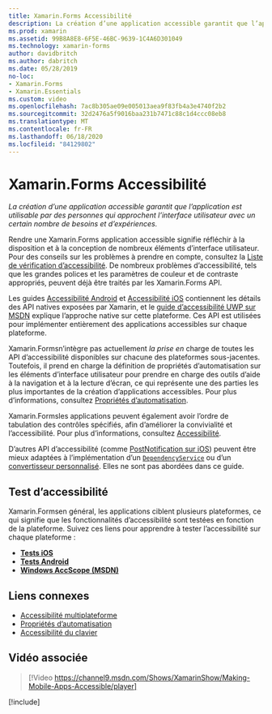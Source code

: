 ```yaml
---
title: Xamarin.Forms Accessibilité
description: La création d’une application accessible garantit que l’application est utilisable par des personnes qui approchent l’interface utilisateur avec un certain nombre de besoins et d’expériences.
ms.prod: xamarin
ms.assetid: 99B8A8E8-6F5E-46BC-9639-1C4A6D301049
ms.technology: xamarin-forms
author: davidbritch
ms.author: dabritch
ms.date: 05/28/2019
no-loc:
- Xamarin.Forms
- Xamarin.Essentials
ms.custom: video
ms.openlocfilehash: 7ac8b305ae09e005013aea9f83fb4a3e4740f2b2
ms.sourcegitcommit: 32d2476a5f9016baa231b7471c88c1d4ccc08eb8
ms.translationtype: MT
ms.contentlocale: fr-FR
ms.lasthandoff: 06/18/2020
ms.locfileid: "84129802"
---
```

# <a name="xamarinforms-accessibility"></a>Xamarin.Forms Accessibilité

_La création d’une application accessible garantit que l’application est utilisable par des personnes qui approchent l’interface utilisateur avec un certain nombre de besoins et d’expériences._

Rendre une Xamarin.Forms application accessible signifie réfléchir à la disposition et à la conception de nombreux éléments d’interface utilisateur. Pour des conseils sur les problèmes à prendre en compte, consultez la [Liste de vérification d’accessibilité](~/cross-platform/app-fundamentals/accessibility.md). De nombreux problèmes d’accessibilité, tels que les grandes polices et les paramètres de couleur et de contraste appropriés, peuvent déjà être traités par les Xamarin.Forms API.

Les guides [Accessibilité Android](~/android/app-fundamentals/accessibility.md) et [Accessibilité iOS](~/ios/app-fundamentals/accessibility.md) contiennent les détails des API natives exposées par Xamarin, et le [guide d’accessibilité UWP sur MSDN](https://msdn.microsoft.com/windows/uwp/accessibility/basic-accessibility-information) explique l’approche native sur cette plateforme. Ces API est utilisées pour implémenter entièrement des applications accessibles sur chaque plateforme.

Xamarin.Formsn’intègre pas actuellement *la prise en* charge de toutes les API d’accessibilité disponibles sur chacune des plateformes sous-jacentes. Toutefois, il prend en charge la définition de propriétés d’automatisation sur les éléments d’interface utilisateur pour prendre en charge des outils d’aide à la navigation et à la lecture d’écran, ce qui représente une des parties les plus importantes de la création d’applications accessibles. Pour plus d’informations, consultez [Propriétés d’automatisation](~/xamarin-forms/app-fundamentals/accessibility/automation-properties.md).

Xamarin.Formsles applications peuvent également avoir l’ordre de tabulation des contrôles spécifiés, afin d’améliorer la convivialité et l’accessibilité. Pour plus d’informations, consultez [Accessibilité](~/xamarin-forms/app-fundamentals/accessibility/keyboard.md).

D’autres API d’accessibilité (comme [PostNotification sur iOS](~/ios/app-fundamentals/accessibility.md)) peuvent être mieux adaptées à l’implémentation d’un [`DependencyService`](~/xamarin-forms/app-fundamentals/dependency-service/index.md) ou d’un [convertisseur personnalisé](~/xamarin-forms/app-fundamentals/custom-renderer/index.md). Elles ne sont pas abordées dans ce guide.

## <a name="testing-accessibility"></a>Test d’accessibilité

Xamarin.Formsen général, les applications ciblent plusieurs plateformes, ce qui signifie que les fonctionnalités d’accessibilité sont testées en fonction de la plateforme. Suivez ces liens pour apprendre à tester l’accessibilité sur chaque plateforme :

- [**Tests iOS**](~/ios/app-fundamentals/accessibility.md)
- [**Tests Android**](~/android/app-fundamentals/accessibility.md)
- [**Windows AccScope (MSDN)**](https://msdn.microsoft.com/library/windows/desktop/dn433239)

## <a name="related-links"></a>Liens connexes

- [Accessibilité multiplateforme](~/cross-platform/app-fundamentals/accessibility.md)
- [Propriétés d’automatisation](~/xamarin-forms/app-fundamentals/accessibility/automation-properties.md)
- [Accessibilité du clavier](~/xamarin-forms/app-fundamentals/accessibility/keyboard.md)

## <a name="related-video"></a>Vidéo associée

> [!Video https://channel9.msdn.com/Shows/XamarinShow/Making-Mobile-Apps-Accessible/player]

[!include[](~/essentials/includes/xamarin-show-essentials.md)]
